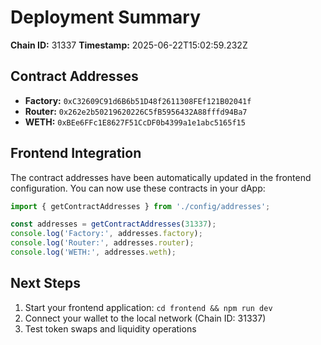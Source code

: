 # Deployment Summary

**Chain ID:** 31337
**Timestamp:** 2025-06-22T15:02:59.232Z

## Contract Addresses

- **Factory:** `0xC32609C91d6B6b51D48f2611308FEf121B02041f`
- **Router:** `0x262e2b50219620226C5fB5956432A88fffd94Ba7`
- **WETH:** `0xBEe6FFc1E8627F51CcDF0b4399a1e1abc5165f15`

## Frontend Integration

The contract addresses have been automatically updated in the frontend configuration.
You can now use these contracts in your dApp:

```typescript
import { getContractAddresses } from './config/addresses';

const addresses = getContractAddresses(31337);
console.log('Factory:', addresses.factory);
console.log('Router:', addresses.router);
console.log('WETH:', addresses.weth);
```

## Next Steps

1. Start your frontend application: `cd frontend && npm run dev`
2. Connect your wallet to the local network (Chain ID: 31337)
3. Test token swaps and liquidity operations
